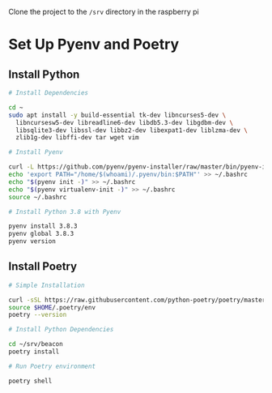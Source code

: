 Clone the project to the `/srv` directory in the raspberry pi

# Set Up Pyenv and Poetry

## Install Python

```bash
# Install Dependencies

cd ~
sudo apt install -y build-essential tk-dev libncurses5-dev \
  libncursesw5-dev libreadline6-dev libdb5.3-dev libgdbm-dev \
  libsqlite3-dev libssl-dev libbz2-dev libexpat1-dev liblzma-dev \
  zlib1g-dev libffi-dev tar wget vim
```

```bash
# Install Pyenv

curl -L https://github.com/pyenv/pyenv-installer/raw/master/bin/pyenv-installer | bash
echo 'export PATH="/home/$(whoami)/.pyenv/bin:$PATH"' >> ~/.bashrc
echo "$(pyenv init -)" >> ~/.bashrc
echo "$(pyenv virtualenv-init -)" >> ~/.bashrc
source ~/.bashrc
```

```bash
# Install Python 3.8 with Pyenv

pyenv install 3.8.3
pyenv global 3.8.3
pyenv version
```

## Install Poetry

```bash
# Simple Installation

curl -sSL https://raw.githubusercontent.com/python-poetry/poetry/master/get-poetry.py | python3
source $HOME/.poetry/env
poetry --version
```

```bash
# Install Python Dependencies

cd ~/srv/beacon
poetry install
```

```bash
# Run Poetry environment

poetry shell
```